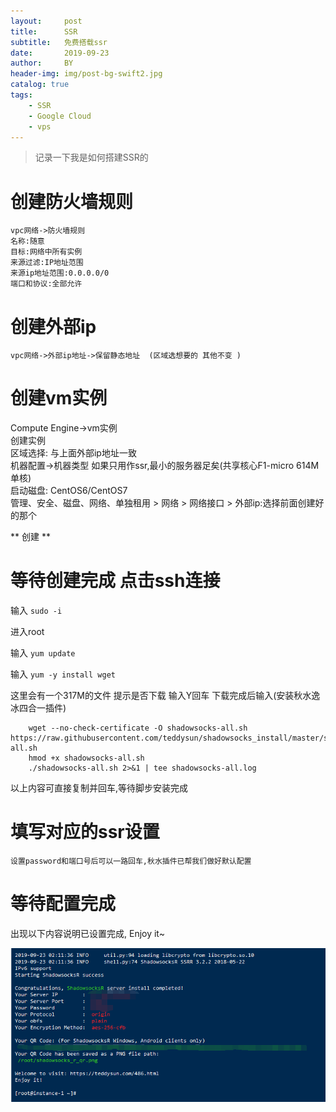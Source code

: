 ```yaml
---
layout:     post
title:      SSR
subtitle:   免费搭载ssr	
date:       2019-09-23
author:     BY
header-img: img/post-bg-swift2.jpg
catalog: true
tags:
    - SSR
    - Google Cloud
    - vps
---
```


>记录一下我是如何搭建SSR的


# 创建防火墙规则
    vpc网络->防火墙规则
    名称:随意
    目标:网络中所有实例
    来源过滤:IP地址范围
    来源ip地址范围:0.0.0.0/0
    端口和协议:全部允许

# 创建外部ip
	vpc网络->外部ip地址->保留静态地址  (区域选想要的 其他不变 )

# 创建vm实例
Compute Engine->vm实例  
创建实例  
	区域选择: 与上面外部ip地址一致  
	机器配置->机器类型 如果只用作ssr,最小的服务器足矣(共享核心F1-micro      614M 单核)  
	启动磁盘: CentOS6/CentOS7  
	管理、安全、磁盘、网络、单独租用 > 网络 > 网络接口 > 外部ip:选择前面创建好的那个  

** 创建 **

# 等待创建完成  点击ssh连接
输入 `sudo -i`  

进入root

输入 `yum update`  

输入 `yum -y install wget`  

这里会有一个317M的文件 提示是否下载 输入Y回车
下载完成后输入(安装秋水逸冰四合一插件)
```
	wget --no-check-certificate -O shadowsocks-all.sh https://raw.githubusercontent.com/teddysun/shadowsocks_install/master/shadowsocks-all.sh
	hmod +x shadowsocks-all.sh
	./shadowsocks-all.sh 2>&1 | tee shadowsocks-all.log  
```  

以上内容可直接复制并回车,等待脚步安装完成

# 填写对应的ssr设置
	设置password和端口号后可以一路回车,秋水插件已帮我们做好默认配置

# 等待配置完成
出现以下内容说明已设置完成, Enjoy it~  

![ssr-success.png](https://github.com/vectorAz/vectorAZ.github.io/raw/master/img/ssr-success.png "my-logo")

